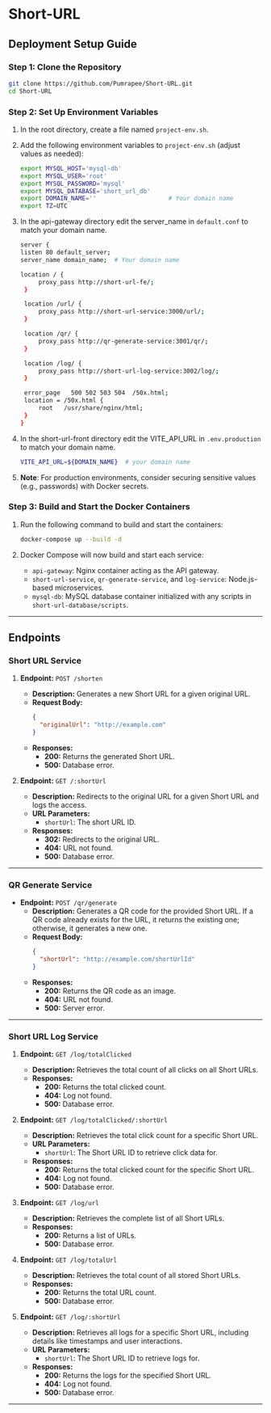 # Short-URL

## Deployment Setup Guide

### Step 1: Clone the Repository

```bash
git clone https://github.com/Pumrapee/Short-URL.git
cd Short-URL
```

### Step 2: Set Up Environment Variables

1. In the root directory, create a file named `project-env.sh`.
2. Add the following environment variables to `project-env.sh` (adjust values as needed):
   ```bash
   export MYSQL_HOST='mysql-db'
   export MYSQL_USER='root'
   export MYSQL_PASSWORD='mysql'
   export MYSQL_DATABASE='short_url_db'
   export DOMAIN_NAME=''                    # Your domain name
   export TZ=UTC
   ```
3. In the api-gateway directory edit the server_name in `default.conf` to match your domain name.

   ```bash
   server {
   listen 80 default_server;
   server_name domain_name;  # Your domain name

   location / {
        proxy_pass http://short-url-fe/;
    }

    location /url/ {
        proxy_pass http://short-url-service:3000/url/;
    }

    location /qr/ {
        proxy_pass http://qr-generate-service:3001/qr/;
    }

    location /log/ {
        proxy_pass http://short-url-log-service:3002/log/;
    }

    error_page   500 502 503 504  /50x.html;
    location = /50x.html {
        root   /usr/share/nginx/html;
    }
   }
   ```
4. In the short-url-front directory edit the VITE_API_URL in `.env.production` to match your domain name.
   ```bash
   VITE_API_URL=${DOMAIN_NAME}  # your domain name
   ```

5. **Note**: For production environments, consider securing sensitive values (e.g., passwords) with Docker secrets.

### Step 3: Build and Start the Docker Containers

1. Run the following command to build and start the containers:

   ```bash
   docker-compose up --build -d
   ```

2. Docker Compose will now build and start each service:
   - `api-gateway`: Nginx container acting as the API gateway.
   - `short-url-service`, `qr-generate-service`, and `log-service`: Node.js-based microservices.
   - `mysql-db`: MySQL database container initialized with any scripts in `short-url-database/scripts`.

---

## Endpoints
### **Short URL Service**
1. **Endpoint:** `POST /shorten`
   - **Description:** Generates a new Short URL for a given original URL.
   - **Request Body:**
     ```json
     {
       "originalUrl": "http://example.com"
     }
     ```
   - **Responses:**
     - **200:** Returns the generated Short URL.
     - **500:** Database error.

2. **Endpoint:** `GET /:shortUrl`
   - **Description:** Redirects to the original URL for a given Short URL and logs the access.
   - **URL Parameters:**
     - `shortUrl`: The short URL ID.
   - **Responses:**
     - **302:** Redirects to the original URL.
     - **404:** URL not found.
     - **500:** Database error.

---

### **QR Generate Service**
- **Endpoint:** `POST /qr/generate`
  - **Description:** Generates a QR code for the provided Short URL. If a QR code already exists for the URL, it returns the existing one; otherwise, it generates a new one.
  - **Request Body:**
    ```json
    {
      "shortUrl": "http://example.com/shortUrlId"
    }
    ```
  - **Responses:**
    - **200:** Returns the QR code as an image.
    - **404:** URL not found.
    - **500:** Server error.

---

### **Short URL Log Service**

1. **Endpoint:** `GET /log/totalClicked`  
   - **Description:** Retrieves the total count of all clicks on all Short URLs.  
   - **Responses:**  
     - **200:** Returns the total clicked count.  
     - **404:** Log not found.  
     - **500:** Database error.  

2. **Endpoint:** `GET /log/totalClicked/:shortUrl`  
   - **Description:** Retrieves the total click count for a specific Short URL.  
   - **URL Parameters:**  
     - `shortUrl`: The Short URL ID to retrieve click data for.  
   - **Responses:**  
     - **200:** Returns the total clicked count for the specific Short URL.  
     - **404:** Log not found.  
     - **500:** Database error.  

3. **Endpoint:** `GET /log/url`  
   - **Description:** Retrieves the complete list of all Short URLs.  
   - **Responses:**  
     - **200:** Returns a list of URLs.  
     - **500:** Database error.  

4. **Endpoint:** `GET /log/totalUrl`  
   - **Description:** Retrieves the total count of all stored Short URLs.  
   - **Responses:**  
     - **200:** Returns the total URL count.  
     - **500:** Database error.  

5. **Endpoint:** `GET /log/:shortUrl`  
   - **Description:** Retrieves all logs for a specific Short URL, including details like timestamps and user interactions.  
   - **URL Parameters:**  
     - `shortUrl`: The Short URL ID to retrieve logs for.  
   - **Responses:**  
     - **200:** Returns the logs for the specified Short URL.  
     - **404:** Log not found.  
     - **500:** Database error.  

---
